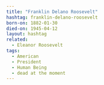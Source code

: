 ```yaml
---
title: "Franklin Delano Roosevelt"
hashtag: franklin-delano-roosevelt
born-on: 1882-01-30
died-on: 1945-04-12
layout: hashtag
related:
  - Eleanor Roosevelt
tags:
  - American
  - President
  - Human Being
  - dead at the moment
---
```

